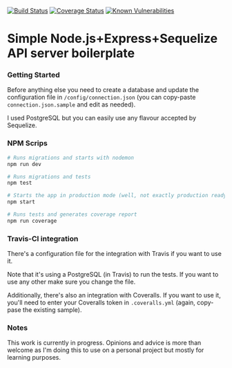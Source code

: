 [![Build Status](https://travis-ci.org/s1moe2/express-api-boilerplate.svg?branch=master)](https://travis-ci.org/s1moe2/express-api-boilerplate)
[![Coverage Status](https://coveralls.io/repos/github/s1moe2/express-api-boilerplate/badge.svg?branch=master)](https://coveralls.io/github/s1moe2/express-api-boilerplate?branch=master)
[![Known Vulnerabilities](https://snyk.io/test/github/s1moe2/express-api-boilerplate/badge.svg?targetFile=package.json)](https://snyk.io/test/github/s1moe2/express-api-boilerplate?targetFile=package.json)


# Simple Node.js+Express+Sequelize API server boilerplate

### Getting Started
Before anything else you need to create a database and update the configuration file in `/config/connection.json` (you can copy-paste `connection.json.sample` and edit as needed).

I used PostgreSQL but you can easily use any flavour accepted by Sequelize.

### NPM Scrips
```bash
# Runs migrations and starts with nodemon
npm run dev

# Runs migrations and tests
npm test

# Starts the app in production mode (well, not exactly production ready but you get the idea)
npm start

# Runs tests and generates coverage report
npm run coverage
```

### Travis-CI integration
There's a configuration file for the integration with Travis if you want to use it.

Note that it's using a PostgreSQL (in Travis) to run the tests. If you want to use any other make sure you change the file.

Additionally, there's also an integration with Coveralls. If you want to use it, you'll need to enter your Coveralls token in `.coveralls.yml` (again, copy-pase the existing sample).


### Notes
This work is currently in progress. Opinions and advice is more than welcome as I'm doing this to use on a personal project but mostly for learning purposes.

